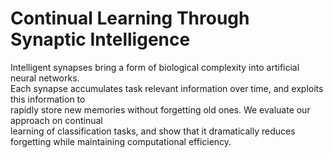 # Continual Learning Through Synaptic Intelligence

Intelligent synapses bring a form of biological complexity into artificial neural networks.   
Each synapse accumulates task relevant information over time, and exploits this information to  
rapidly store new memories without forgetting old ones. We evaluate our approach on continual   
learning of classification tasks, and show that it dramatically reduces forgetting while maintaining
computational efficiency.
